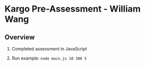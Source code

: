 # Kargo Pre-Assessment - William Wang

## Overview
1. Completed assessment in JavaScript

2. Run example: `node main.js 10 300 5`
